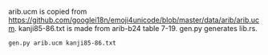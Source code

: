 arib.ucm is copied from https://github.com/googlei18n/emoji4unicode/blob/master/data/arib/arib.ucm.
kanji85-86.txt is made from arib-b24 table 7-19.
gen.py generates lib.rs.

```
gen.py arib.ucm kanji85-86.txt
```

